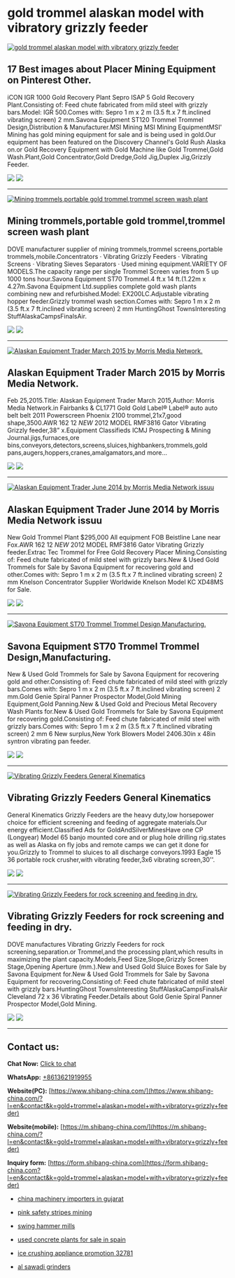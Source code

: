# gold trommel alaskan model with vibratory grizzly feeder

<a href="https://swt.shibang-china.com/?l=en&img&k=gold+trommel+alaskan+model+with+vibratory+grizzly+feeder" target="_blank">![gold trommel alaskan model with vibratory grizzly feeder](http://static.shibang-china.com/all-800x300/1492.jpg)</a>

## 17 Best images about Placer Mining Equipment on Pinterest Other.
iCON IGR 1000 Gold Recovery Plant Sepro ISAP 5 Gold Recovery Plant.Consisting of: Feed chute fabricated from mild steel with grizzly bars.Model: IGR 500.Comes with: Sepro 1 m x 2 m (3.5 ft.x 7 ft.inclined vibrating screen) 2 mm.Savona Equipment ST120 Trommel Trommel Design,Distribution & Manufacturer.MSI Mining MSI Mining EquipmentMSI' Mining has gold mining equipment for sale and is being used in gold.Our equipment has been featured on the Discovery Channel's Gold Rush Alaska on.or Gold Recovery Equipment with Gold Machine like Gold Trommel,Gold Wash.Plant,Gold Concentrator,Gold Dredge,Gold Jig,Duplex Jig,Grizzly Feeder.


<a href="https://whatsapp.shibangsoft.com/WhatsApp.php" target="_blank" title="WhatsApp">![](http://static.shibang-china.com/icon/whatsapp.png)</a> <a href="https://swt.shibang-china.com/?l=en&icon&k=gold+trommel+alaskan+model+with+vibratory+grizzly+feeder" target="_blank">![](http://static.shibang-china.com/icon/chat-en.png)</a>

---

<a href="https://swt.shibang-china.com/?l=en&img&k=gold+trommel+alaskan+model+with+vibratory+grizzly+feeder" target="_blank">![Mining trommels,portable gold trommel,trommel screen wash plant](http://static.shibang-china.com/all-800x300/1086.jpg)</a>

## Mining trommels,portable gold trommel,trommel screen wash plant
DOVE manufacturer supplier of mining trommels,trommel screens,portable trommels,mobile.Concentrators · Vibrating Grizzly Feeders · Vibrating Screens · Vibrating Sieves Separators · Used mining equipment.VARIETY OF MODELS.The capacity range per single Trommel Screen varies from 5 up 1000 tons hour.Savona Equipment ST70 Trommel.4 ft.x 14 ft.(1.22m x 4.27m.Savona Equipment Ltd.supplies complete gold wash plants combining new and refurbished.Model: EX200LC.Adjustable vibrating hopper feeder.Grizzly trommel wash section.Comes with: Sepro 1 m x 2 m (3.5 ft.x 7 ft.inclined vibrating screen) 2 mm HuntingGhost TownsInteresting StuffAlaskaCampsFinalsAir.


<a href="https://whatsapp.shibangsoft.com/WhatsApp.php" target="_blank" title="WhatsApp">![](http://static.shibang-china.com/icon/whatsapp.png)</a> <a href="https://swt.shibang-china.com/?l=en&icon&k=gold+trommel+alaskan+model+with+vibratory+grizzly+feeder" target="_blank">![](http://static.shibang-china.com/icon/chat-en.png)</a>

---

<a href="https://swt.shibang-china.com/?l=en&img&k=gold+trommel+alaskan+model+with+vibratory+grizzly+feeder" target="_blank">![Alaskan Equipment Trader March 2015 by Morris Media Network.](http://static.shibang-china.com/all-800x300/34.jpg)</a>

## Alaskan Equipment Trader March 2015 by Morris Media Network.
Feb 25,2015.Title: Alaskan Equipment Trader March 2015,Author: Morris Media Network.in Fairbanks & CL1771 Gold Gold Label® Label® auto auto belt belt 2011 Powerscreen Phoenix 2100 trommel,21x7,good shape,3500.AWR 162 12 *NEW* 2012 MODEL RMF3816 Gator Vibrating Grizzly feeder,38” x.Equipment Classifieds ICMJ Prospecting & Mining Journal.jigs,furnaces,ore bins,conveyors,detectors,screens,sluices,highbankers,trommels,gold pans,augers,hoppers,cranes,amalgamators,and more…


<a href="https://whatsapp.shibangsoft.com/WhatsApp.php" target="_blank" title="WhatsApp">![](http://static.shibang-china.com/icon/whatsapp.png)</a> <a href="https://swt.shibang-china.com/?l=en&icon&k=gold+trommel+alaskan+model+with+vibratory+grizzly+feeder" target="_blank">![](http://static.shibang-china.com/icon/chat-en.png)</a>

---

<a href="https://swt.shibang-china.com/?l=en&img&k=gold+trommel+alaskan+model+with+vibratory+grizzly+feeder" target="_blank">![Alaskan Equipment Trader June 2014 by Morris Media Network issuu](http://static.shibang-china.com/all-800x300/604.jpg)</a>

## Alaskan Equipment Trader June 2014 by Morris Media Network issuu
New Gold Trommel Plant $295,000 All equipment FOB Beistline Lane near Fox.AWR 162 12 *NEW* 2012 MODEL RMF3816 Gator Vibrating Grizzly feeder.Extrac Tec Trommel for Free Gold Recovery Placer Mining.Consisting of: Feed chute fabricated of mild steel with grizzly bars.New & Used Gold Trommels for Sale by Savona Equipment for recovering gold and other.Comes with: Sepro 1 m x 2 m (3.5 ft.x 7 ft.inclined vibrating screen) 2 mm Knelson Concentrator Supplier Worldwide Knelson Model KC XD48MS for Sale.


<a href="https://whatsapp.shibangsoft.com/WhatsApp.php" target="_blank" title="WhatsApp">![](http://static.shibang-china.com/icon/whatsapp.png)</a> <a href="https://swt.shibang-china.com/?l=en&icon&k=gold+trommel+alaskan+model+with+vibratory+grizzly+feeder" target="_blank">![](http://static.shibang-china.com/icon/chat-en.png)</a>

---

<a href="https://swt.shibang-china.com/?l=en&img&k=gold+trommel+alaskan+model+with+vibratory+grizzly+feeder" target="_blank">![Savona Equipment ST70 Trommel Trommel Design,Manufacturing.](http://static.shibang-china.com/all-800x300/1516.jpg)</a>

## Savona Equipment ST70 Trommel Trommel Design,Manufacturing.
New & Used Gold Trommels for Sale by Savona Equipment for recovering gold and other.Consisting of: Feed chute fabricated of mild steel with grizzly bars.Comes with: Sepro 1 m x 2 m (3.5 ft.x 7 ft.inclined vibrating screen) 2 mm.Gold Genie Spiral Panner Prospector Model,Gold Mining Equipment,Gold Panning.New & Used Gold and Precious Metal Recovery Wash Plants for.New & Used Gold Trommels for Sale by Savona Equipment for recovering gold.Consisting of: Feed chute fabricated of mild steel with grizzly bars.Comes with: Sepro 1 m x 2 m (3.5 ft.x 7 ft.inclined vibrating screen) 2 mm 6 New surplus,New York Blowers Model 2406.30in x 48in syntron vibrating pan feeder.


<a href="https://whatsapp.shibangsoft.com/WhatsApp.php" target="_blank" title="WhatsApp">![](http://static.shibang-china.com/icon/whatsapp.png)</a> <a href="https://swt.shibang-china.com/?l=en&icon&k=gold+trommel+alaskan+model+with+vibratory+grizzly+feeder" target="_blank">![](http://static.shibang-china.com/icon/chat-en.png)</a>

---

<a href="https://swt.shibang-china.com/?l=en&img&k=gold+trommel+alaskan+model+with+vibratory+grizzly+feeder" target="_blank">![Vibrating Grizzly Feeders General Kinematics](http://static.shibang-china.com/all-800x300/198.jpg)</a>

## Vibrating Grizzly Feeders General Kinematics
General Kinematics Grizzly Feeders are the heavy duty,low horsepower choice for efficient screening and feeding of aggregate materials.Our energy efficient.Classified Ads for GoldAndSilverMinesHave one CP (Longyear) Model 65 banjo mounted core and or plug hole drilling rig.states as well as Alaska on fly jobs and remote camps we can get it done for you.Grizzly to Trommel to sluices to all discharge conveyors.1993 Eagle 15 36 portable rock crusher,with vibrating feeder,3x6 vibrating screen,30''.


<a href="https://whatsapp.shibangsoft.com/WhatsApp.php" target="_blank" title="WhatsApp">![](http://static.shibang-china.com/icon/whatsapp.png)</a> <a href="https://swt.shibang-china.com/?l=en&icon&k=gold+trommel+alaskan+model+with+vibratory+grizzly+feeder" target="_blank">![](http://static.shibang-china.com/icon/chat-en.png)</a>

---

<a href="https://swt.shibang-china.com/?l=en&img&k=gold+trommel+alaskan+model+with+vibratory+grizzly+feeder" target="_blank">![Vibrating Grizzly Feeders for rock screening and feeding in dry.](http://static.shibang-china.com/all-800x300/1331.jpg)</a>

## Vibrating Grizzly Feeders for rock screening and feeding in dry.
DOVE manufactures Vibrating Grizzly Feeders for rock screening,separation.or Trommel,and the processing plant,which results in maximizing the plant capacity.Models,Feed Size,Slope,Grizzly Screen Stage,Opening Aperture (mm.).New and Used Gold Sluice Boxes for Sale by Savona Equipment for.New & Used Gold Trommels for Sale by Savona Equipment for recovering.Consisting of: Feed chute fabricated of mild steel with grizzly bars.HuntingGhost TownsInteresting StuffAlaskaCampsFinalsAir Cleveland 72 x 36 Vibrating Feeder.Details about Gold Genie Spiral Panner Prospector Model,Gold Mining.


<a href="https://whatsapp.shibangsoft.com/WhatsApp.php" target="_blank" title="WhatsApp">![](http://static.shibang-china.com/icon/whatsapp.png)</a> <a href="https://swt.shibang-china.com/?l=en&icon&k=gold+trommel+alaskan+model+with+vibratory+grizzly+feeder" target="_blank">![](http://static.shibang-china.com/icon/chat-en.png)</a>

---
## Contact us:

**Chat Now:** [Click to chat](https://swt.shibang-china.com?l=en&contact&k=gold+trommel+alaskan+model+with+vibratory+grizzly+feeder)

**WhatsApp:**  [+8613621919955](https://whatsapp.shibangsoft.com/WhatsApp.php)

**Website(PC):** [https://www.shibang-china.com/](https://www.shibang-china.com/?l=en&contact&k=gold+trommel+alaskan+model+with+vibratory+grizzly+feeder)

**Website(mobile):** [https://m.shibang-china.com/](https://m.shibang-china.com/?l=en&contact&k=gold+trommel+alaskan+model+with+vibratory+grizzly+feeder)

**Inquiry form:** [https://form.shibang-china.com](https://form.shibang-china.com?l=en&contact&k=gold+trommel+alaskan+model+with+vibratory+grizzly+feeder)

* [china machinery importers in gujarat](../117/china%20machinery%20importers%20in%20gujarat.md)

* [pink safety stripes mining](../122/pink%20safety%20stripes%20mining.md)

* [swing hammer mills](../123/swing%20hammer%20mills.md)

* [used concrete plants for sale in spain](../117/used%20concrete%20plants%20for%20sale%20in%20spain.md)

* [ice crushing appliance promotion 32781](../112/ice%20crushing%20appliance%20promotion%2032781.md)

* [al sawadi grinders](../121/al%20sawadi%20grinders.md)
